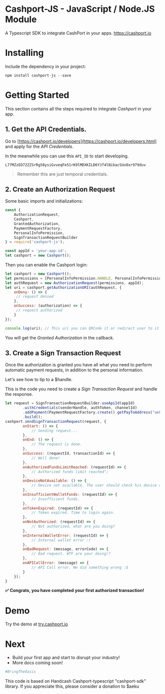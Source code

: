# Cashport-JS - JavaScript / Node.JS Module
A Typescript SDK to integrate CashPort in your apps. https://cashport.io

# Installing
Include the dependency in your project:
```javascript
npm install cashport-js --save
```

# Getting Started
This section contains all the steps required to integrate *Cashport* in your app.

## 1. Get the API Credentials.

Go to [https://cashport.io/developers](https://cashport.io/developers.html) and apply for the *API Credentials*. 

In the meanwhile you can use this `API_ID` to start developing.
 
`L77MZzEO72ZZSrRg58ysiGvveqFe51rK9lMDXKILD6YJf4lNibacSUx0xr979duv`

> Remember this are just temporal credentials.

## 2. Create an Authorization Request

Some basic imports and initializations: 

```javascript
const {
    AuthorizationRequest,
    Cashport,
    GrantedAuthorization,
    PaymentRequestFactory,
    PersonalInfoPermission,
    SignTransactionRequestBuilder
} = require('cashport-js');

const appId = 'your-app-id';
let cashport = new Cashport();
```

Then you can enable the Cashport login:

```javascript
let cashport = new Cashport();
let permissions = [PersonalInfoPermission.HANDLE, PersonalInfoPermission.FIRST_NAME, PersonalInfoPermission.LAST_NAME, PersonalInfoPermission.EMAIL];
let authRequest = new AuthorizationRequest(permissions, appId);
let uri = cashport.getAuthorizationURI(authRequest, {
    onDeny: () => {
     // request denied
    },
    onSuccess: (authorization) => {
     // request authorized
    }
});

console.log(uri); // This uri you can QRCode it or redirect user to it in order to login using the Handcash wallet app (if installed)
```

You will get the *Granted Authorization* in the callback.

## 3. Create a Sign Transaction Request
Once the authorization is granted you have all what you need to perform automatic payment requests, in addition to the personal information.

Let's see how to tip to a $handle.

This is the code you need to create a *Sign Transaction Request* and handle the response. 

```javascript
let request = SignTransactionRequestBuilder.useApiId(appId)
        .withCredentials(senderHandle, authToken, channelId)
        .addPayment(PaymentRequestFactory.create().getPayToAddress("aeku", 10000))
        .build();
cashport.sendSignTransactionRequest(request, {
        onStart: () => {
            // Sending request...
        },
        onEnd: () => {
            // The request is done.
        },
        onSuccess: (requestId, transactionId) => {
            // Well done!
        },
        onAuthorizedFundsLimitReached: (requestId) => {
            // Authorized funds limit reached";
        },
        onDeviceNotAvailable: () => {
            // Device not available. The user should check his device connection.
        },
        onInsufficientWalletFunds: (requestId) => {
            // Insufficient funds.
        },
        onTokenExpired: (requestId) => {
            // Token expired. Time to login again.
        },
        onNotAuthorized: (requestId) => {
            // Not authorized, what are you doing?
        },
        onInternalWalletError: (requestId) => {
            // Internal wallet error :(
        },
        onBadRequest: (message, errorCode) => {
            // Bad request. WTF are your doing!?
        },
        onAPICallError: (message) => {
            // API Call error. We did something wrong :$
        }
    });
}
```

**✅ Congrats, you have completed your first authorized transaction!**

# Demo

Try the demo at [try.cashport.io](https://try.cashport.io)

# Next
- Build your first app and start to disrupt your industry! 
- More docs coming soon!

```python
#BringTheOasis
```

This code is based on Handcash Cashport-typescript "cashport-sdk" library. If you appreciate this, please consider a donation to $aeku
